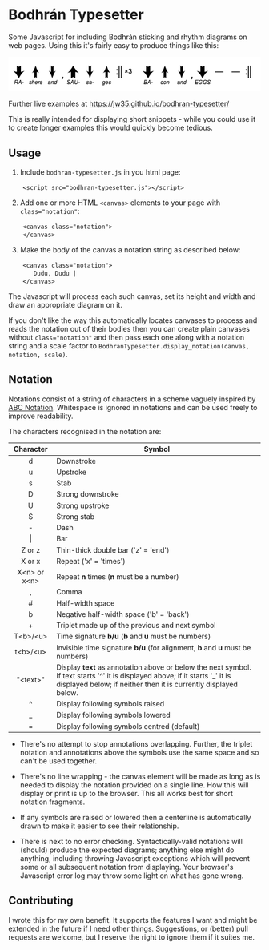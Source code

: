 # Bodhrán Typesetter

Some Javascript for including Bodhrán sticking and rhythm diagrams on web
pages. Using this it's fairly easy to produce things like this:

![example pattern](example.png)

Further live examples at https://jw35.github.io/bodhran-typesetter/

This is really intended for displaying short snippets - while you could use
it to create longer examples this would quickly become tedious.

## Usage

1. Include `bodhran-typesetter.js` in you html page:

```
    <script src="bodhran-typesetter.js"></script>
```

2. Add one or more HTML `<canvas>` elements to your page with
   `class="notation"`:

```
    <canvas class="notation">
    </canvas>
```

3. Make the body of the canvas a notation string as described below:

```
    <canvas class="notation">
       Dudu, Dudu |
    </canvas>
```

The Javascript will process each such canvas, set its height and width
and draw an appropriate diagram on it.

If you don't like the way this automatically locates canvases to process
and reads the notation out of their bodies then you can create plain
canvases without `class="notation"` and then pass each one along with a notation
string and a scale factor to `BodhranTypesetter.display_notation(canvas, notation, scale)`.

## Notation

Notations consist of a string of characters in a scheme vaguely
inspired by [ABC Notation](http://abcnotation.com/). Whitespace is
ignored in notations and can be used freely to improve
readability.

The characters recognised in the notation are:

Character | Symbol
:-------: | ------
d | Downstroke
u | Upstroke
s | Stab
D | Strong downstroke
U | Strong upstroke
S | Strong stab
\- | Dash
\| | Bar
Z or z | Thin-thick double bar ('z' = 'end')
X or x | Repeat ('x' = 'times')
X\<n\> or x\<n\> | Repeat **n** times (**n** must be a number)
, | Comma
\# | Half-width space
b | Negative half-width space ('b' = 'back')
\+ | Triplet made up of the previous and next symbol
T\<b\>/\<u\> | Time signature **b/u** (**b** and **u** must be numbers)
t\<b\>/\<u\> | Invisible time signature **b/u** (for alignment, **b** and **u** must be numbers)
"\<text\>" | Display **text** as annotation above or below the next symbol. If text starts '^' it is displayed above; if it starts '_' it is displayed below; if neither then it is currently displayed below.
^ | Display following symbols raised
_ | Display following symbols lowered
= | Display following symbols centred (default)

* There's no attempt to stop annotations overlapping. Further, the triplet notation and
annotations above the symbols use the same space and so can't be used together.

* There's no line wrapping - the canvas element will be made as long as is needed to
display the notation provided on a single line. How this will display or print is up to the browser.
This all works best for short notation fragments.

* If any symbols are raised or lowered then a centerline is automatically drawn
to make it easier to see their relationship.

* There is next to no error checking. Syntactically-valid notations will
(should) produce the expected diagrams; anything else might do anything,
including throwing Javascript exceptions which will prevent some or all
subsequent notation from displaying. Your browser's Javascript error log may throw
some light on what has gone wrong.

## Contributing

I wrote this for my own benefit. It supports the features I want and might be
extended in the future if I need other things. Suggestions, or (better) pull requests
are welcome, but I reserve the right to ignore them if it suites me.
